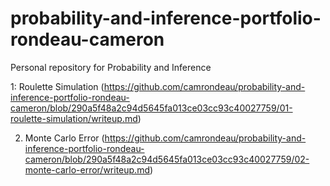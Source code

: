 # probability-and-inference-portfolio-rondeau-cameron
Personal repository for Probability and Inference

1: Roulette Simulation (https://github.com/camrondeau/probability-and-inference-portfolio-rondeau-cameron/blob/290a5f48a2c94d5645fa013ce03cc93c40027759/01-roulette-simulation/writeup.md)

2. Monte Carlo Error (https://github.com/camrondeau/probability-and-inference-portfolio-rondeau-cameron/blob/290a5f48a2c94d5645fa013ce03cc93c40027759/02-monte-carlo-error/writeup.md)
